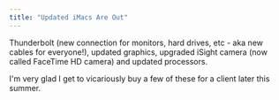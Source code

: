 ```yaml
---
title: "Updated iMacs Are Out"
---
```

<p>Thunderbolt (new connection for monitors, hard drives, etc - aka new cables for everyone!), updated graphics, upgraded iSight camera (now called FaceTime HD camera) and updated processors.</p>
<p>I'm very glad I get to vicariously buy a few of these for a client later this summer.</p>
